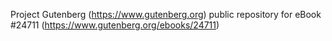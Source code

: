 Project Gutenberg (https://www.gutenberg.org) public repository for eBook #24711 (https://www.gutenberg.org/ebooks/24711)
